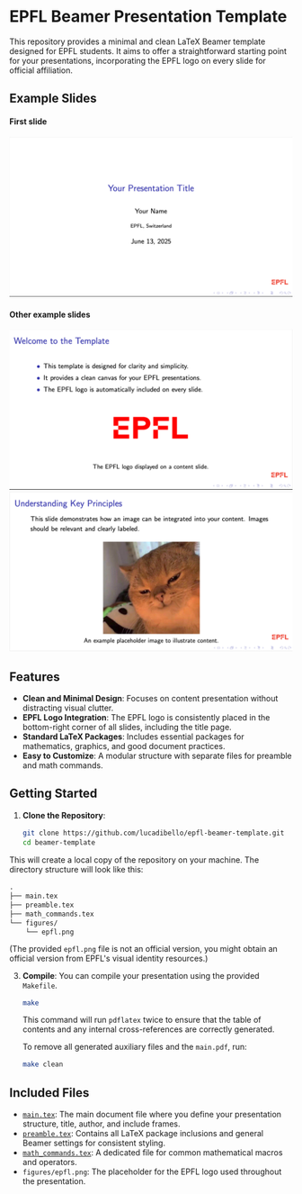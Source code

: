 # EPFL Beamer Presentation Template

This repository provides a minimal and clean LaTeX Beamer template designed for EPFL students. It aims to offer a straightforward starting point for your presentations, incorporating the EPFL logo on every slide for official affiliation.

## Example Slides

#### First slide

<center>
<img src="./assets/example_title.png" alt="Example Title Slide" width="600">
</center>

#### Other example slides

<center>
<img src="./assets/example_simple_slide.png" alt="Example Title Slide" width="600">
</center>
<center>
<img src="./assets/example_other_simple_slide.png" alt="Example Title Slide" width="600">
</center>

## Features

- **Clean and Minimal Design**: Focuses on content presentation without distracting visual clutter.
- **EPFL Logo Integration**: The EPFL logo is consistently placed in the bottom-right corner of all slides, including the title page.
- **Standard LaTeX Packages**: Includes essential packages for mathematics, graphics, and good document practices.
- **Easy to Customize**: A modular structure with separate files for preamble and math commands.

## Getting Started

1. **Clone the Repository**:

   ```bash
   git clone https://github.com/lucadibello/epfl-beamer-template.git
   cd beamer-template
   ```

This will create a local copy of the repository on your machine. The directory structure will look like this:

```
.
├── main.tex
├── preamble.tex
├── math_commands.tex
└── figures/
    └── epfl.png
```

(The provided `epfl.png` file is not an official version, you might obtain an official version from EPFL's visual identity resources.)

3. **Compile**: You can compile your presentation using the provided `Makefile`.

   ```bash
   make
   ```

   This command will run `pdflatex` twice to ensure that the table of contents and any internal cross-references are correctly generated.

   To remove all generated auxiliary files and the `main.pdf`, run:

   ```bash
   make clean
   ```

## Included Files

- [`main.tex`](main.tex): The main document file where you define your presentation structure, title, author, and include frames.
- [`preamble.tex`](preamble.tex): Contains all LaTeX package inclusions and general Beamer settings for consistent styling.
- [`math_commands.tex`](math_commands.tex): A dedicated file for common mathematical macros and operators.
- `figures/epfl.png`: The placeholder for the EPFL logo used throughout the presentation.
